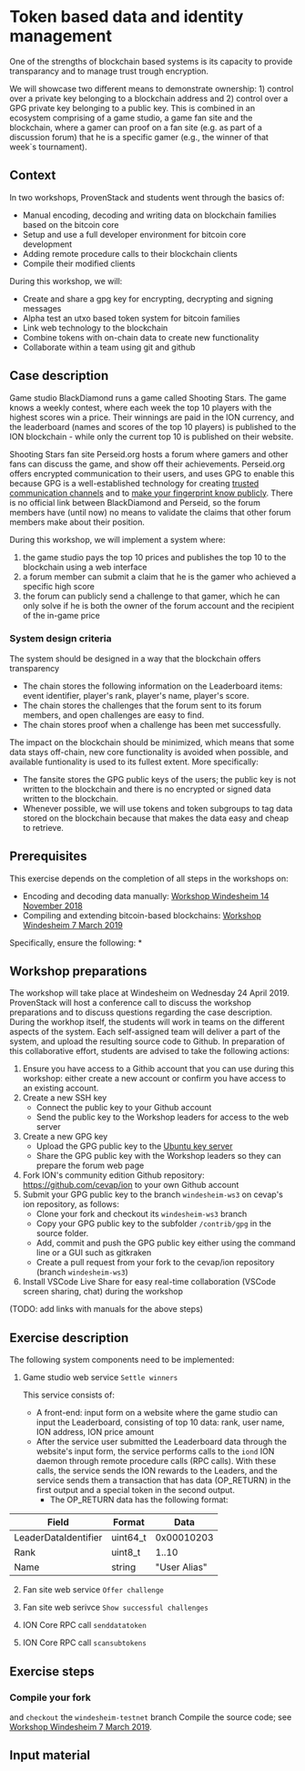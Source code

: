 # Token  based data and identity management

One of the strengths of blockchain based systems is its capacity to provide transparancy and to manage trust trough encryption.

We will showcase two different means to demonstrate ownership: 1) control over a private key belonging to a blockchain address and 2) control over a GPG private key belonging to a public key. This is combined in an ecosystem comprising of a game studio, a game fan site and the blockchain, where a gamer can proof on a fan site (e.g. as part of a discussion forum) that he is a specific gamer (e.g., the winner of that week`s tournament).

## Context

In two workshops, ProvenStack and students went through the basics of:
* Manual encoding, decoding and writing data on blockchain families based on the bitcoin core
* Setup and use a full developer environment for bitcoin core development
* Adding remote procedure calls to their blockchain clients
* Compile their modified clients

During this workshop, we will:
* Create and share a gpg key for encrypting, decrypting and signing messages
* Alpha test an utxo based token system for bitcoin families
* Link web technology to the blockchain
* Combine tokens with on-chain data to create new functionality
* Collaborate within a team using git and github

## Case description

Game studio BlackDiamond runs a game called Shooting Stars. The game knows a weekly contest, where each week the top 10 players with the highest scores win a price. Their winnings are paid in the ION currency, and the leaderboard (names and scores of the top 10 players) is published to the ION blockchain - while only the current top 10 is published on their website.

Shooting Stars fan site Perseid.org hosts a forum where gamers and other fans can discuss the game, and show off their achievements. Perseid.org offers encrypted communication to their users, and uses GPG to enable this because GPG is a well-established technology for creating [trusted communication channels](https://blog.mailfence.com/openpgp-public-key/) and to [make your fingerprint know publicly](https://jacob.hoffman-andrews.com/README/the-safe-way-to-put-a-pgp-key-in-your-twitter-bio/). There is no official link between BlackDiamond and Perseid, so the forum members have (until now) no means to validate the claims that other forum members make about their position.

During this workshop, we will implement a system where:
1. the game studio pays the top 10 prices and publishes the top 10 to the blockchain using a web interface
2. a forum member can submit a claim that he is the gamer who achieved a specific high score
3. the forum can publicly send a challenge to that gamer, which he can only solve if he is both the owner of the forum account and the recipient of the in-game price

### System design criteria

The system should be designed in a way that the blockchain offers transparency
* The chain stores the following information on the Leaderboard items: event identifier, player's rank, player's name, player's score.
* The chain stores the challenges that the forum sent to its forum members, and open challenges are easy to find.
* The chain stores proof when a challenge has been met successfully.

The impact on the blockchain should be minimized, which means that some data stays off-chain, new core functionality is avoided when possible, and available funtionality is used to its fullest extent. More specifically:
- The fansite stores the GPG public keys of the users; the public key is not written to the blockchain and there is no encrypted or signed data written to the blockchain.
- Whenever possible, we will use tokens and token subgroups to tag data stored on the blockchain because that makes the data easy and cheap to retrieve.

## Prerequisites

This exercise depends on the completion of all steps in the workshops on:
* Encoding and decoding data manually: [Workshop Windesheim 14 November 2018
](https://provenstack.atlassian.net/wiki/spaces/EDUCATION/pages/753801/Workshop+Windesheim+14+November+2018)
* Compiling and extending bitcoin-based blockchains: [Workshop Windesheim 7 March 2019](https://provenstack.atlassian.net/wiki/spaces/EDUCATION/pages/27656232/Workshop+Windesheim+7+March+2019)

Specifically, ensure the following:
* 

## Workshop preparations

The workshop will take place at Windesheim on Wednesday 24 April 2019. ProvenStack will host a conference call to discuss the workshop preparations and to discuss questions regarding the case description. During the workhop itself, the students will work in teams on the different aspects of the system. Each self-assigned team will deliver a part of the system, and upload the resulting source code to Github.
In preparation of this collaborative effort, students are advised to take the following actions:

1. Ensure you have access to a Githib account that you can use during this workshop: either create a new account or confirm you have access to an existing account.
2. Create a new SSH key
   * Connect the public key to your Github account
   * Send the public key to the Workshop leaders for access to the web server
3. Create a new GPG key
   * Upload the GPG public key to the [Ubuntu key server](https://keyserver.ubuntu.com/)
   * Share the GPG public key with the Workshop leaders so they can prepare the forum web page
4. Fork ION's community edition Github repository: https://github.com/cevap/ion to your own Github account
5. Submit your GPG public key to the branch `windesheim-ws3` on cevap's ion repository, as follows:
   * Clone your fork and checkout its `windesheim-ws3` branch
   * Copy your GPG public key to the subfolder `/contrib/gpg` in the source folder.
   * Add, commit and push the GPG public key either using the command line or a GUI such as gitkraken
   * Create a pull request from your fork to the cevap/ion repository (branch `windesheim-ws3`)
6. Install VSCode Live Share for easy real-time collaboration (VSCode screen sharing, chat) during the workshop

(TODO: add links with manuals for the above steps)

## Exercise description

The following system components need to be implemented:
1. Game studio web service `Settle winners`
   
   This service consists of:
   * A front-end: input form on a website where the game studio can input the Leaderboard, consisting of top 10 data: rank, user name, ION address, ION price amount
   * After the service user submitted the Leaderboard data through the website's input form, the service performs calls to the `iond` ION daemon through remote procedure calls (RPC calls). With these calls, the service sends the ION rewards to the Leaders, and the service sends them a transaction that has data (OP_RETURN) in the first output and a special token in the second output.
     * The OP_RETURN data has the following format: 

| Field | Format | Data |
| ----- | ------ | ---- |
| LeaderDataIdentifier | uint64_t | 0x00010203 |
| Rank | uint8_t | 1..10 |
| Name | string | "User Alias" |

2. Fan site web service `Offer challenge`

3. Fan site web serivce `Show successful challenges`
   
4. ION Core RPC call `senddatatoken`
   
5. ION Core RPC call `scansubtokens` 

## Exercise steps

### Compile your fork
and `checkout` the `windesheim-testnet` branch
    Compile the source code; see [Workshop Windesheim 7 March 2019](https://provenstack.atlassian.net/wiki/spaces/EDUCATION/pages/27656232/Workshop+Windesheim+7+March+2019).

## Input material

